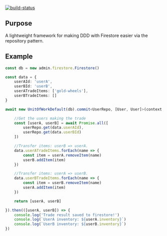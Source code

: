 <p dir="auto">
  <a target="_blank" rel="noopener noreferrer" href="https://app.travis-ci.com/ChrisForeman/firestore-repo">
    <img alt="build-status" src="https://app.travis-ci.com/ChrisForeman/firestore-repo.svg?branch=main"/>
  </a>
</p>



## Purpose

A lightweight framework for making DDD with Firestore easier via the repository pattern.


## Example 

```typescript
const db = new admin.firestore.Firestore()

const data = {
    userAId: 'userA',
    userBId: 'userB',
    userATradeItems: ['gold-wheels'],
    userBTradeItems: []
}

await new UnitOfWorkDefault(db).commit<UserRepo, [User, User]>(context => new UserRepo(context), async userRepo => {

    //Get the users making the trade
    const [userA, userB] = await Promise.all([
        userRepo.get(data.userAId),
        userRepo.get(data.userBId)
    ])

    //Transfer items: userB => userA.
    data.userATradeItems.forEach(name => {
        const item = userA.removeItem(name)
        userB.addItem(item)
    })

    //Transfer items: userA => userB.
    data.userBTradeItems.forEach(name => {
        const item = userB.removeItem(name)
        userA.addItem(item)
    })

    return [userA, userB]

}).then(([userA, userB]) => {
    console.log('Trade result saved to firestore!')
    console.log(`UserA inventory: ${userA.inventory}`)
    console.log(`UserB inventory: ${userB.inventory}`)
})
```